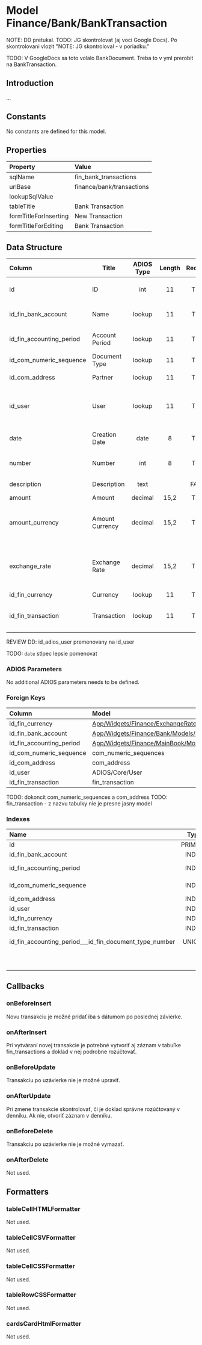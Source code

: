 # Model Finance/Bank/BankTransaction

NOTE: DD pretukal.
TODO: JG skontrolovat (aj voci Google Docs). Po skontrolovani vlozit "NOTE: JG skontroloval - v poriadku."

TODO: V GoogleDocs sa toto volalo BankDocument. Treba to v yml prerobit na BankTransaction.

## Introduction

...

## Constants

No constants are defined for this model.

## Properties

| Property              | Value                     |
| :-------------------- | :------------------------ |
| sqlName               | fin_bank_transactions     |
| urlBase               | finance/bank/transactions |
| lookupSqlValue        |                           |
| tableTitle            | Bank Transaction          |
| formTitleForInserting | New Transaction           |
| formTitleForEditing   | Bank Transaction          |

## Data Structure

| Column                   | Title           | ADIOS Type | Length | Required | Notes                                         |
| :----------------------- | --------------- | :--------: | :----: | :------: | :-------------------------------------------- |
| id                       | ID              |    int     |   11   |   TRUE   | Jedinečné ID záznamu                          |
| id_fin_bank_account      | Name            |   lookup   |   11   |   TRUE   | ID bankového účtu                             |
| id_fin_accounting_period | Account Period  |   lookup   |   11   |   TRUE   | ID účtovného obdobia                          |
| id_com_numeric_sequence  | Document Type   |   lookup   |   11   |   TRUE   | ID číselnej rady                              |
| id_com_address           | Partner         |   lookup   |   11   |   TRUE   | ID adresára                                   |
| id_user            | User            |   lookup   |   11   |   TRUE   | ID užívateľa, ktorý doklad vystavil           |
| date                     | Creation Date   |    date    |   8    |   TRUE   | Dátum vystavenia dokladu                      |
| number                   | Number          |    int     |   8    |   TRUE   | Poradové číslo dokladu                        |
| description              | Description     |    text    |        |  FALSE   | Popis dokladu                                 |
| amount                   | Amount          |  decimal   |  15,2  |   TRUE   | Suma                                          |
| amount_currency          | Amount Currency |  decimal   |  15,2  |   TRUE   | Celková suma transakcie v inej mene           |
| exchange_rate            | Exchange Rate   |  decimal   |  15,2  |   TRUE   | Kurz meny voči hlavnej mene účtovného obdobia |
| id_fin_currency          | Currency        |   lookup   |   11   |   TRUE   | ID meny                                       |
| id_fin_transaction       | Transaction     |   lookup   |   11   |   TRUE   | ID v denníku hlavnej knihy                    |

REVIEW DD: id_adios_user premenovany na id_user

TODO: `date` stlpec lepsie pomenovat

### ADIOS Parameters

No additional ADIOS parameters needs to be defined.

### Foreign Keys

| Column                   | Model                                                                                                         | Relation | OnUpdate | OnDelete |
| :----------------------- | :------------------------------------------------------------------------------------------------------------ | :------: | -------- | -------- |
| id_fin_currency          | [App/Widgets/Finance/ExchangeRate/Models/Currency](../../../Finance/Bank/Models/BankAccount.md)fin_currencies |   1:N    | Cascade  | Restrict |
| id_fin_bank_account      | [App/Widgets/Finance/Bank/Models/BankAccount](../../../Finance/Bank/Models/BankAccount.md)                    |   1:N    | Cascade  | Restrict |
| id_fin_accounting_period | [App/Widgets/Finance/MainBook/Models/AccountingPeriod](../../../Finance/MainBook/Models/AccountingPeriod.md)  |   1:N    | Cascade  | Restrict |
| id_com_numeric_sequence  | com_numeric_sequences                                                                                         |   1:N    | Cascade  | Restrict |
| id_com_address           | com_address                                                                                                   |   1:N    | Cascade  | Restrict |
| id_user            | ADIOS/Core/User                                                                                               |   1:N    | Cascade  | Restrict |
| id_fin_transaction       | fin_transaction                                                                                               |   1:N    | Cascade  | Restrict |

TODO: dokoncit com_numeric_sequences a com_address
TODO: fin_transaction - z nazvu tabulky nie je presne jasny model

### Indexes

| Name                                                   |  Type   |               Column + Order |
| :----------------------------------------------------- | :-----: | ---------------------------: |
| id                                                     | PRIMARY |                       id ASC |
| id_fin_bank_account                                    |  INDEX  |      id_fin_bank_account ASC |
| id_fin_accounting_period                               |  INDEX  | id_fin_accounting_period ASC |
| id_com_numeric_sequence                                |  INDEX  |  id_com_numeric_sequence ASC |
| id_com_address                                         |  INDEX  |           id_com_address ASC |
| id_user                                                |  INDEX  |                  id_user ASC |
| id_fin_currency                                        |  INDEX  |          id_fin_currency ASC |
| id_fin_transaction                                     |  INDEX  |       id_fin_transaction ASC |
| id_fin_accounting_period___id_fin_document_type_number | UNIQUE  | id_fin_accounting_period ASC |
|                                                        |         |     id_fin_document_type ASC |
|                                                        |         |                   number ASC |

## Callbacks

### onBeforeInsert

Novu transakciu je možné pridať iba s dátumom po poslednej závierke. 

### onAfterInsert

Pri vytváraní novej transakcie je potrebné vytvoriť aj záznam v tabuľke fin_transactions a doklad v nej podrobne rozúčtovať.

### onBeforeUpdate

Transakciu po uzávierke nie je možné upraviť.

### onAfterUpdate

Pri zmene transakcie skontrolovať, či je doklad správne rozúčtovaný v denníku. Ak nie, otvoriť záznam v denníku.

### onBeforeDelete

Transakciu po uzávierke nie je možné vymazať.

### onAfterDelete

Not used.

## Formatters

### tableCellHTMLFormatter

Not used.

### tableCellCSVFormatter

Not used.

### tableCellCSSFormatter

Not used.

### tableRowCSSFormatter

Not used.

### cardsCardHtmlFormatter

Not used.
